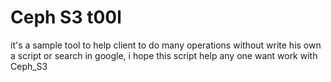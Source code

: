 # Ceph S3 t00l 
it's a sample tool to help client to do many operations without write his own a script or search in google,
i hope this script help any one want work with Ceph_S3
